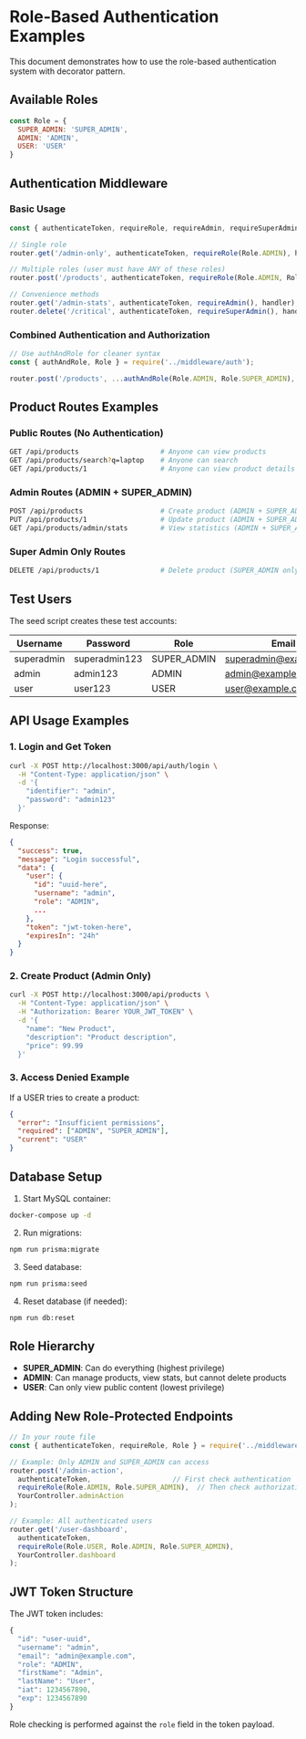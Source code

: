 # Role-Based Authentication Examples

This document demonstrates how to use the role-based authentication system with decorator pattern.

## Available Roles

```javascript
const Role = {
  SUPER_ADMIN: 'SUPER_ADMIN',
  ADMIN: 'ADMIN',
  USER: 'USER'
}
```

## Authentication Middleware

### Basic Usage

```javascript
const { authenticateToken, requireRole, requireAdmin, requireSuperAdmin, Role } = require('../middleware/auth');

// Single role
router.get('/admin-only', authenticateToken, requireRole(Role.ADMIN), handler);

// Multiple roles (user must have ANY of these roles)
router.post('/products', authenticateToken, requireRole(Role.ADMIN, Role.SUPER_ADMIN), handler);

// Convenience methods
router.get('/admin-stats', authenticateToken, requireAdmin(), handler); // ADMIN or SUPER_ADMIN
router.delete('/critical', authenticateToken, requireSuperAdmin(), handler); // SUPER_ADMIN only
```

### Combined Authentication and Authorization

```javascript
// Use authAndRole for cleaner syntax
const { authAndRole, Role } = require('../middleware/auth');

router.post('/products', ...authAndRole(Role.ADMIN, Role.SUPER_ADMIN), ProductController.createProduct);
```

## Product Routes Examples

### Public Routes (No Authentication)
```bash
GET /api/products                    # Anyone can view products
GET /api/products/search?q=laptop    # Anyone can search
GET /api/products/1                  # Anyone can view product details
```

### Admin Routes (ADMIN + SUPER_ADMIN)
```bash
POST /api/products                   # Create product (ADMIN + SUPER_ADMIN)
PUT /api/products/1                  # Update product (ADMIN + SUPER_ADMIN)
GET /api/products/admin/stats        # View statistics (ADMIN + SUPER_ADMIN)
```

### Super Admin Only Routes
```bash
DELETE /api/products/1               # Delete product (SUPER_ADMIN only)
```

## Test Users

The seed script creates these test accounts:

| Username    | Password      | Role        | Email                |
|-------------|---------------|-------------|----------------------|
| superadmin  | superadmin123 | SUPER_ADMIN | superadmin@example.com |
| admin       | admin123      | ADMIN       | admin@example.com     |
| user        | user123       | USER        | user@example.com      |

## API Usage Examples

### 1. Login and Get Token

```bash
curl -X POST http://localhost:3000/api/auth/login \
  -H "Content-Type: application/json" \
  -d '{
    "identifier": "admin",
    "password": "admin123"
  }'
```

Response:
```json
{
  "success": true,
  "message": "Login successful",
  "data": {
    "user": {
      "id": "uuid-here",
      "username": "admin",
      "role": "ADMIN",
      ...
    },
    "token": "jwt-token-here",
    "expiresIn": "24h"
  }
}
```

### 2. Create Product (Admin Only)

```bash
curl -X POST http://localhost:3000/api/products \
  -H "Content-Type: application/json" \
  -H "Authorization: Bearer YOUR_JWT_TOKEN" \
  -d '{
    "name": "New Product",
    "description": "Product description",
    "price": 99.99
  }'
```

### 3. Access Denied Example

If a USER tries to create a product:
```json
{
  "error": "Insufficient permissions",
  "required": ["ADMIN", "SUPER_ADMIN"],
  "current": "USER"
}
```

## Database Setup

1. Start MySQL container:
```bash
docker-compose up -d
```

2. Run migrations:
```bash
npm run prisma:migrate
```

3. Seed database:
```bash
npm run prisma:seed
```

4. Reset database (if needed):
```bash
npm run db:reset
```

## Role Hierarchy

- **SUPER_ADMIN**: Can do everything (highest privilege)
- **ADMIN**: Can manage products, view stats, but cannot delete products
- **USER**: Can only view public content (lowest privilege)

## Adding New Role-Protected Endpoints

```javascript
// In your route file
const { authenticateToken, requireRole, Role } = require('../middleware/auth');

// Example: Only ADMIN and SUPER_ADMIN can access
router.post('/admin-action', 
  authenticateToken,                    // First check authentication
  requireRole(Role.ADMIN, Role.SUPER_ADMIN),  // Then check authorization
  YourController.adminAction
);

// Example: All authenticated users
router.get('/user-dashboard', 
  authenticateToken,
  requireRole(Role.USER, Role.ADMIN, Role.SUPER_ADMIN),
  YourController.dashboard
);
```

## JWT Token Structure

The JWT token includes:
```javascript
{
  "id": "user-uuid",
  "username": "admin",
  "email": "admin@example.com", 
  "role": "ADMIN",
  "firstName": "Admin",
  "lastName": "User",
  "iat": 1234567890,
  "exp": 1234567890
}
```

Role checking is performed against the `role` field in the token payload.